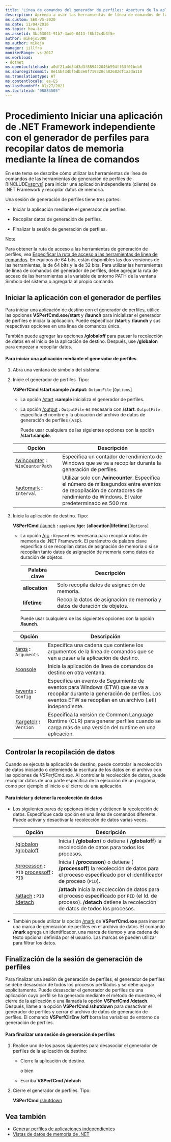 ```yaml
---
title: 'Línea de comandos del generador de perfiles: Apertura de la aplicación cliente de .NET Framework y obtención de los datos de memoria'
description: Aprenda a usar las herramientas de línea de comandos de las Herramientas de generación de perfiles de Visual Studio para iniciar una aplicación independiente de .NET Framework y recopilar datos de la actividad de la memoria.
ms.custom: SEO-VS-2020
ms.date: 11/04/2016
ms.topic: how-to
ms.assetid: 3bc53041-91b7-4ad0-8413-f8bf2c4b3f5e
author: mikejo5000
ms.author: mikejo
manager: jillfra
monikerRange: vs-2017
ms.workload:
- dotnet
ms.openlocfilehash: a0df21a4d34d3d3f889442046b594ff63f01bcb6
ms.sourcegitcommit: 8e15b434bf5db3e0f719320ca82682df1a3da110
ms.translationtype: HT
ms.contentlocale: es-ES
ms.lasthandoff: 01/27/2021
ms.locfileid: "98883505"
---
```

# <a name="how-to-launch-a-stand-alone-net-framework-application-with-the-profiler-to-collect-memory-data-by-using-the-command-line"></a>Procedimiento Iniciar una aplicación de .NET Framework independiente con el generador de perfiles para recopilar datos de memoria mediante la línea de comandos
En este tema se describe cómo utilizar las herramientas de línea de comandos de las herramientas de generación de perfiles de [!INCLUDE[vsprvs](../code-quality/includes/vsprvs_md.md)] para iniciar una aplicación independiente (cliente) de .NET Framework y recopilar datos de memoria.

 Una sesión de generación de perfiles tiene tres partes:

- Iniciar la aplicación mediante el generador de perfiles.

- Recopilar datos de generación de perfiles.

- Finalizar la sesión de generación de perfiles.

> [!NOTE]
> Para obtener la ruta de acceso a las herramientas de generación de perfiles, vea [Especificar la ruta de acceso a las herramientas de línea de comandos](../profiling/specifying-the-path-to-profiling-tools-command-line-tools.md). En equipos de 64 bits, están disponibles las dos versiones de las herramientas, la de 64 bits y la de 32 bits. Para utilizar las herramientas de línea de comandos del generador de perfiles, debe agregar la ruta de acceso de las herramientas a la variable de entorno PATH de la ventana Símbolo del sistema o agregarla al propio comando.

## <a name="start-the-application-with-the-profiler"></a>Iniciar la aplicación con el generador de perfiles
 Para iniciar una aplicación de destino con el generador de perfiles, utilice las opciones **VSPerfCmd.exe/start** y **/launch** para inicializar el generador de perfiles e iniciar la aplicación. Puede especificar **/start** y **/launch** y sus respectivas opciones en una línea de comandos única.

 También puede agregar las opciones **/globaloff** para pausar la recolección de datos en el inicio de la aplicación de destino. Después, use **/globalon** para empezar a recopilar datos.

#### <a name="to-start-an-application-by-using-the-profiler"></a>Para iniciar una aplicación mediante el generador de perfiles

1. Abra una ventana de símbolo del sistema.

2. Inicie el generador de perfiles. Tipo:

    **VSPerfCmd /start:sample /output:** `OutputFile` [`Options`]

   - La opción [/start](../profiling/start.md) **:sample** inicializa el generador de perfiles.

   - La opción [/output](../profiling/output.md) **:** `OutputFile` es necesaria con **/start**. `OutputFile` especifica el nombre y la ubicación del archivo de datos de generación de perfiles (.vsp).

     Puede usar cualquiera de las siguientes opciones con la opción **/start:sample**.

   | Opción | Descripción |
   | - | - |
   | [/wincounter](../profiling/wincounter.md) **:** `WinCounterPath` | Especifica un contador de rendimiento de Windows que se va a recopilar durante la generación de perfiles. |
   | [/automark](../profiling/automark.md) **:** `Interval` | Utilizar solo con **/wincounter**. Especifica el número de milisegundos entre eventos de recopilación de contadores de rendimiento de Windows. El valor predeterminado es 500 ms. |

3. Inicie la aplicación de destino. Tipo:

    **VSPerfCmd** [/launch](../profiling/launch.md) **:** `appName` **/gc:** {**allocation**&#124;**lifetime**}[`Options`]

   - La opción [/gc](../profiling/gc-vsperfcmd.md) **:** `Keyword` es necesaria para recopilar datos de memoria de .NET Framework. El parámetro de palabra clave especifica si se recopilan datos de asignación de memoria o si se recopilan tanto datos de asignación de memoria como datos de duración de objetos.

     |Palabra clave|Descripción|
     |-------------|-----------------|
     |**allocation**|Solo recopila datos de asignación de memoria.|
     |**lifetime**|Recopila datos de asignación de memoria y datos de duración de objetos.|

     Puede usar cualquiera de las siguientes opciones con la opción **/launch**.

   |Opción|Descripción|
   |------------|-----------------|
   |[/args](../profiling/args.md) **:** `Arguments`|Especifica una cadena que contiene los argumentos de la línea de comandos que se van a pasar a la aplicación de destino.|
   |[/console](../profiling/console.md)|Inicia la aplicación de línea de comandos de destino en otra ventana.|
   |[/events](../profiling/events-vsperfcmd.md) **:** `Config`|Especifica un evento de Seguimiento de eventos para Windows (ETW) que se va a recopilar durante la generación de perfiles. Los eventos ETW se recopilan en un archivo (.etl) independiente.|
   |[/targetclr](../profiling/targetclr.md) **:** `Version`|Especifica la versión de Common Language Runtime (CLR) para generar perfiles cuando se carga más de una versión del runtime en una aplicación.|

## <a name="control-data-collection"></a>Controlar la recopilación de datos
 Cuando se ejecuta la aplicación de destino, puede controlar la recolección de datos iniciando o deteniendo la escritura de los datos en el archivo con las opciones de *VSPerfCmd.exe*. Al controlar la recolección de datos, puede recopilar datos de una parte específica de la ejecución de un programa, como por ejemplo el inicio o el cierre de una aplicación.

#### <a name="to-start-and-stop-data-collection"></a>Para iniciar y detener la recolección de datos

- Los siguientes pares de opciones inician y detienen la recolección de datos. Especifique cada opción en una línea de comandos diferente. Puede activar y desactivar la recolección de datos varias veces.

    |Opción|Descripción|
    |------------|-----------------|
    |[/globalon /globaloff](../profiling/globalon-and-globaloff.md)|Inicia ( **/globalon**) o detiene ( **/globaloff**) la recolección de datos para todos los procesos.|
    |[/processon](../profiling/processon-and-processoff.md) **:** `PID` [processoff](../profiling/processon-and-processoff.md) **:** `PID`|Inicia ( **/processon**) o detiene ( **/processoff**) la recolección de datos para el proceso especificado por el identificador de proceso (`PID`).|
    |[/attach](../profiling/attach.md) **:** `PID` [/detach](../profiling/detach.md)|**/attach** inicia la recolección de datos para el proceso especificado por `PID` (el Id. de proceso). **/detach** detiene la recolección de datos de todos los procesos.|

- También puede utilizar la opción [/mark](../profiling/mark.md) de **VSPerfCmd.exe** para insertar una marca de generación de perfiles en el archivo de datos. El comando **/mark** agrega un identificador, una marca de tiempo y una cadena de texto opcional definida por el usuario. Las marcas se pueden utilizar para filtrar los datos.

## <a name="end-the-profiling-session"></a>Finalización de la sesión de generación de perfiles
 Para finalizar una sesión de generación de perfiles, el generador de perfiles se debe desasociar de todos los procesos perfilados y se debe apagar explícitamente. Puede desasociar el generador de perfiles de una aplicación cuyo perfil se ha generado mediante el método de muestreo, el cierre de la aplicación o una llamada la opción **VSPerfCmd /detach**. Después, llame a la opción **VSPerfCmd /shutdown** para desactivar el generador de perfiles y cerrar el archivo de datos de generación de perfiles. El comando **VSPerfClrEnv /off** borra las variables de entorno de generación de perfiles.

#### <a name="to-end-a-profiling-session"></a>Para finalizar una sesión de generación de perfiles

1. Realice uno de los pasos siguientes para desasociar el generador de perfiles de la aplicación de destino:

    - Cierre la aplicación de destino.

         o bien

    - Escriba **VSPerfCmd /detach**

2. Cierre el generador de perfiles. Tipo:

     **VSPerfCmd**  [/shutdown](../profiling/shutdown.md)

## <a name="see-also"></a>Vea también
- [Generar perfiles de aplicaciones independientes](../profiling/command-line-profiling-of-stand-alone-applications.md)
- [Vistas de datos de memoria de .NET](../profiling/dotnet-memory-data-views.md)
